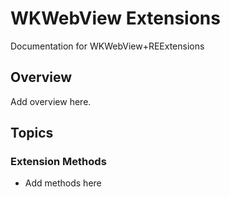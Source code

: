 # WKWebView Extensions

Documentation for WKWebView+REExtensions

## Overview

Add overview here.

## Topics

### Extension Methods

- Add methods here